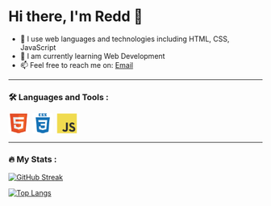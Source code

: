 # Hi there, I'm Redd 👋

- 🌱 I use web languages and technologies including HTML, CSS, JavaScript
- 💞️ I am currently learning Web Development
- 📫 Feel free to reach me on: 
[Email](neoredd141@gmail.com)

---

### :hammer_and_wrench: Languages and Tools :

<div>

  <img src="https://github.com/devicons/devicon/blob/master/icons/html5/html5-original.svg" title="HTML5" alt="HTML" width="40" height="40"/>&nbsp;
  <img src="https://github.com/devicons/devicon/blob/master/icons/css3/css3-plain-wordmark.svg"  title="CSS3" alt="CSS" width="40" height="40"/>&nbsp;
  <img src="https://github.com/devicons/devicon/blob/master/icons/javascript/javascript-original.svg" title="JavaScript" alt="JavaScript" width="40" height="40"/>&nbsp;
</div>

---

### :fire: My Stats :
[![GitHub Streak](https://streak-stats.demolab.com/?user=k3roropi)](https://git.io/streak-stats)

[![Top Langs](https://github-readme-stats.vercel.app/api/top-langs/?username=k3roropi)](https://github.com/k3roropi/github-readme-stats)

